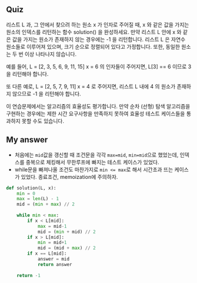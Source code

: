 ## Quiz
리스트 L 과, 그 안에서 찾으려 하는 원소 x 가 인자로 주어질 때, x 와 같은 값을 가지는 원소의 인덱스를 리턴하는 함수 solution() 을 완성하세요. 만약 리스트 L 안에 x 와 같은 값을 가지는 원소가 존재하지 않는 경우에는 -1 을 리턴합니다. 리스트 L 은 자연수 원소들로 이루어져 있으며, 크기 순으로 정렬되어 있다고 가정합니다. 또한, 동일한 원소는 두 번 이상 나타나지 않습니다.

예를 들어,
L = [2, 3, 5, 6, 9, 11, 15]
x = 6
의 인자들이 주어지면, L[3] == 6 이므로 3 을 리턴해야 합니다.

또 다른 예로,
L = [2, 5, 7, 9, 11]
x = 4
로 주어지면, 리스트 L 내에 4 의 원소가 존재하지 않으므로 -1 을 리턴해야 합니다.

이 연습문제에서는 알고리즘의 효율성도 평가합니다. 만약 순차 (선형) 탐색 알고리즘을 구현하는 경우에는 제한 시간 요구사항을 만족하지 못하여 효율성 테스트 케이스들을 통과하지 못할 수도 있습니다.

## My answer
* 처음에는 `mid`값을 갱신할 때 조건문을 각각 `max=mid`, `min=mid`으로 했었는데, 인덱스를 중복으로 체킹해서 무한루프에 빠지는 테스트 케이스가 있었다.
* while문을 빠져나올 조건도 마찬가지로 `min <= max`로 해서 시간초과 뜨는 케이스가 있었다. 종료조건, memoization에 주의하자.
```python
def solution(L, x):
    min = 0
    max = len(L) - 1
    mid = (min + max) // 2
  
    while min < max:
        if x < L[mid]:
            max = mid-1
            mid = (min + mid) // 2
        if x > L[mid]:
            min = mid+1
            mid = (mid + max) // 2
        if x == L[mid]:
            answer = mid
            return answer
    
    return -1

```
